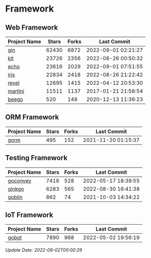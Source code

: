 # Framework

## Web Framework
| Project Name | Stars | Forks | Last Commit |
| ------------ | ----- | ----- | ----------- |
| [gin](https://github.com/gin-gonic/gin) | 62430 | 6872 | 2022-09-01 02:21:27 |
| [kit](https://github.com/go-kit/kit) | 23726 | 2356 | 2022-08-26 00:50:32 |
| [echo](https://github.com/labstack/echo) | 23616 | 2029 | 2022-09-01 07:51:55 |
| [iris](https://github.com/kataras/iris) | 22834 | 2418 | 2022-08-26 21:22:42 |
| [revel](https://github.com/revel/revel) | 12695 | 1415 | 2022-04-12 20:53:30 |
| [martini](https://github.com/go-martini/martini) | 11511 | 1137 | 2017-01-21 21:58:54 |
| [beego](https://github.com/astaxie/beego) | 520 | 148 | 2020-12-13 11:36:23 |

## ORM Framework
| Project Name | Stars | Forks | Last Commit |
| ------------ | ----- | ----- | ----------- |
| [gorm](https://github.com/jinzhu/gorm) | 495 | 152 | 2021-11-20 01:15:37 |

## Testing Framework
| Project Name | Stars | Forks | Last Commit |
| ------------ | ----- | ----- | ----------- |
| [goconvey](https://github.com/smartystreets/goconvey) | 7416 | 528 | 2022-05-17 18:39:55 |
| [ginkgo](https://github.com/onsi/ginkgo) | 6283 | 565 | 2022-08-30 16:41:38 |
| [goblin](https://github.com/franela/goblin) | 862 | 74 | 2021-10-03 14:34:22 |

## IoT Framework
| Project Name | Stars | Forks | Last Commit |
| ------------ | ----- | ----- | ----------- |
| [gobot](https://github.com/hybridgroup/gobot) | 7890 | 968 | 2022-05-02 19:56:19 |

*Update Date: 2022-09-02T00:00:29*
